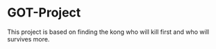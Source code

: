 # GOT-Project
This project is based on finding the kong who will kill first and who will survives more.
